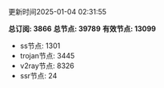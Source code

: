 更新时间2025-01-04 02:31:55

**总订阅: 3866**
**总节点: 39789**
**有效节点: 13099**
- ss节点: 1301
- trojan节点: 3445
- v2ray节点: 8326
- ssr节点: 24
